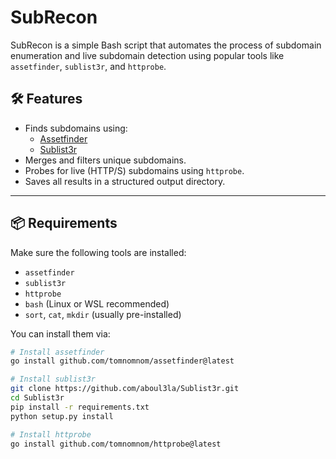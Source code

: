 # SubRecon

SubRecon is a simple Bash script that automates the process of subdomain enumeration and live subdomain detection using popular tools like `assetfinder`, `sublist3r`, and `httprobe`.

## 🛠 Features

- Finds subdomains using:
  - [Assetfinder](https://github.com/tomnomnom/assetfinder)
  - [Sublist3r](https://github.com/aboul3la/Sublist3r)
- Merges and filters unique subdomains.
- Probes for live (HTTP/S) subdomains using `httprobe`.
- Saves all results in a structured output directory.

---

## 📦 Requirements

Make sure the following tools are installed:

- `assetfinder`
- `sublist3r`
- `httprobe`
- `bash` (Linux or WSL recommended)
- `sort`, `cat`, `mkdir` (usually pre-installed)

You can install them via:

```bash
# Install assetfinder
go install github.com/tomnomnom/assetfinder@latest

# Install sublist3r
git clone https://github.com/aboul3la/Sublist3r.git
cd Sublist3r
pip install -r requirements.txt
python setup.py install

# Install httprobe
go install github.com/tomnomnom/httprobe@latest
